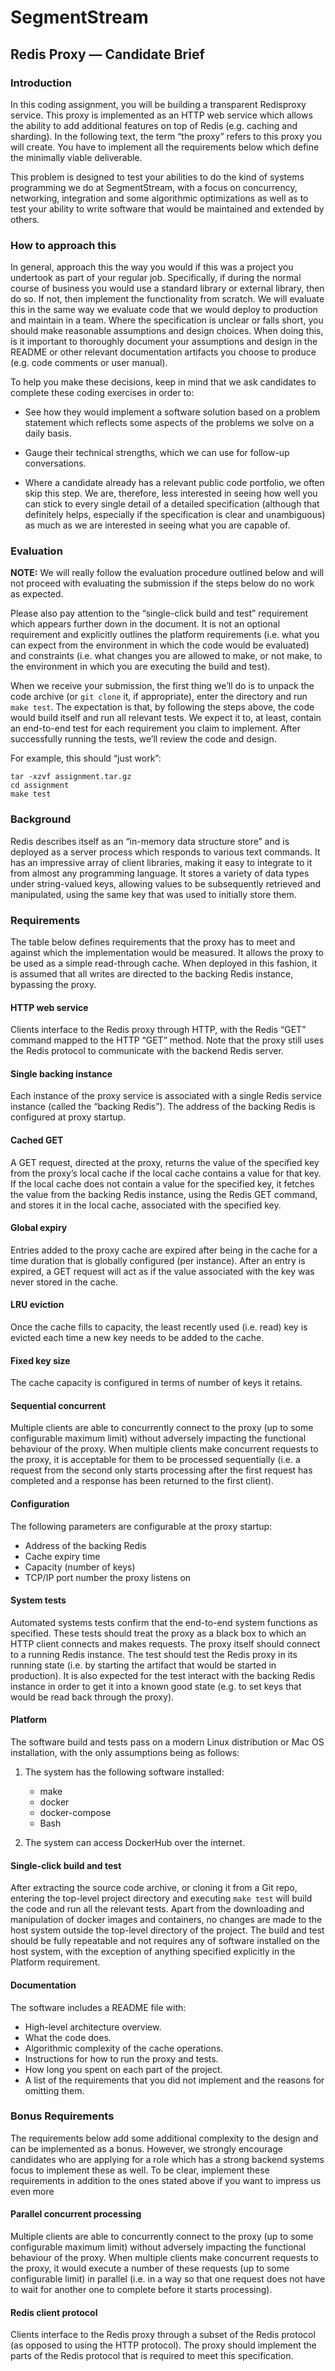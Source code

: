 # SegmentStream

## Redis Proxy — Candidate Brief

### Introduction

In this coding assignment, you will be building a transparent ​Redis​ ​proxy service. This proxy is implemented as an HTTP web service which allows the ability to add additional features on top of Redis (e.g. caching and sharding). In the following text, the term “the proxy” refers to this proxy you will create. You have to implement all the requirements below which define the minimally viable deliverable.

This problem is designed to test your abilities to do the kind of systems programming we do at SegmentStream, with a focus on concurrency, networking, integration and some algorithmic optimizations as well as to test your ability to write software that would be maintained and extended by others.

### How to approach this

In general, approach this the way you would if this was a project you undertook as part of your regular job. Specifically, if during the normal course of business you would use a standard library or external library, then do so. If not, then implement the functionality from scratch. We will evaluate this in the same way we evaluate code that we would deploy to production and maintain in a team. Where the specification is unclear or falls short, you should make reasonable assumptions and design choices. When doing this, is it important to thoroughly document your assumptions and design in the README or other relevant documentation artifacts you choose to produce (e.g. code comments or user manual).

To help you make these decisions, keep in mind that we ask candidates to complete these coding exercises in order to:

- See how they would implement a software solution based on a problem statement which reflects some aspects of the problems we solve on a daily basis.

- Gauge their technical strengths, which we can use for follow-up conversations.

- Where a candidate already has a relevant public code portfolio, we often skip this step. We are, therefore, less interested in seeing how well you can stick to every single detail of a detailed specification (although that definitely helps, especially if the specification is clear and unambiguous) as much as we are interested in seeing what you are capable of.

### Evaluation

**NOTE:** We will really follow the evaluation procedure outlined below and will not proceed with evaluating the submission if the steps below do no work as expected.

Please also pay attention to the “single-click build and test” requirement which appears further down in the document. It is not an optional requirement and explicitly outlines the platform requirements (i.e. what you can expect from the environment in which the code would be evaluated) and constraints (i.e. what changes you are allowed to make, or not make, to the environment in which you are executing the build and test).

When we receive your submission, the first thing we’ll do is to unpack the code archive (or `git clone` it, if appropriate), enter the directory and run ​`make test`​. The expectation is that, by following the steps above, the code would build itself and run all relevant tests. We expect it to, at least, contain an end-to-end test for each requirement you claim to implement. After successfully running the tests, we’ll review the code and design.

For example, this should “just work”:

```
tar -xzvf assignment.tar.gz
cd assignment
make test
```

### Background

Redis describes itself as an “in-memory data structure store” and is deployed as a server process which responds to ​various text commands​. It has an impressive array of client libraries​, making it easy to integrate to it from almost any programming language. It stores a variety of data types under string-valued keys, allowing values to be subsequently retrieved and manipulated, using the same key that was used to initially store them.

### Requirements

The table below defines requirements that the proxy has to meet and against which the implementation would be measured. It allows the proxy to be used as a simple read-through cache. When deployed in this fashion, it is assumed that all writes are directed to the backing Redis instance, bypassing the proxy.

#### HTTP web service
Clients interface to the Redis proxy through HTTP, with the Redis “GET” command mapped to the HTTP “GET” method.
Note that the proxy still uses the Redis protocol to communicate with the backend Redis server.

#### Single backing instance
Each instance of the proxy service is associated with a single Redis service instance (called the “backing Redis”). The address of the backing Redis is configured at proxy startup.

#### Cached GET
A GET request, directed at the proxy, returns the value of the specified key from the proxy’s local cache if the local cache contains a value for that key. If the local cache does not contain a value for the specified key, it fetches the value from the backing Redis instance, using the Redis GET command, and stores it in the local cache, associated with the specified key.

#### Global expiry
Entries added to the proxy cache are expired after being in the cache for a time duration that is globally configured (per instance). After an entry is expired, a GET request will act as if the value associated with the key was never stored in the cache.

#### LRU eviction
Once the cache fills to capacity, the least recently used (i.e. read) key is evicted each time a new key needs to be added to the cache.

#### Fixed key size
The cache capacity is configured in terms of number of keys it retains.

#### Sequential concurrent

Multiple clients are able to concurrently connect to the proxy (up to some configurable maximum limit) without adversely impacting the functional behaviour of the proxy. When multiple clients make concurrent requests to the proxy, it is acceptable for them to be processed sequentially (i.e. a request from the second only starts processing after the first request has completed and a response has been returned to the first client).

#### Configuration

The following parameters are configurable at the proxy startup:

- Address of the backing Redis
- Cache expiry time
- Capacity (number of keys)
- TCP/IP port number the proxy listens on

#### System tests

Automated systems tests confirm that the end-to-end system functions as specified. These tests should treat the proxy as a black box to which an HTTP client connects and makes requests. The proxy itself should connect to a running Redis instance. The test should test the Redis proxy in its running state (i.e. by starting the artifact that would be started in production). It is also expected for the test interact with the backing Redis instance in order to get it into a known good state (e.g. to set keys that would be read back through the proxy).

#### Platform

The software build and tests pass on a modern Linux distribution or Mac OS installation, with the only assumptions being as follows:

1. The system has the following software installed:

    - make
    - docker
    - docker-compose
    - Bash

2. The system can access DockerHub over the internet.

#### Single-click build and test

After extracting the source code archive, or cloning it from a Git repo, entering the top-level project directory and executing `make test` will build the code and run all the relevant tests. Apart from the downloading and manipulation of docker images and containers, no changes are made to the host system outside the top-level directory of the project. The build and test should be fully repeatable and not requires any of software installed on the host system, with the exception of anything specified explicitly in the Platform requirement.

#### Documentation

The software includes a README file with:

- High-level architecture overview.
- What the code does.
- Algorithmic complexity of the cache operations.
- Instructions for how to run the proxy and tests.
- How long you spent on each part of the project.
- A list of the requirements that you did not implement and the reasons for omitting them.

### Bonus Requirements

The requirements below add some additional complexity to the design and can be implemented as a bonus. However, we strongly encourage candidates who are applying for a role which has a strong backend systems focus to implement these as well. To be clear, implement these requirements in addition to the ones stated above if you want to impress us even more

#### Parallel concurrent processing

Multiple clients are able to concurrently connect to the proxy (up to some configurable maximum limit) without adversely impacting the functional behaviour of the proxy. When multiple clients make concurrent requests to the proxy, it would execute a number of these requests (up to some configurable limit) in parallel (i.e. in a way so that one request does not have to wait for another one to complete before it starts processing).

#### Redis client protocol

Clients interface to the Redis proxy through a subset of the Redis protocol (as opposed to using the HTTP protocol). The proxy should implement the parts of the Redis protocol that is required to meet this specification.

